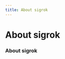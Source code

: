 ```yaml
---
title: About sigrok
---
```


# About sigrok

<div class="infobox" markdown>

### About sigrok

| | |
|---|---|

</div>

&#160;

